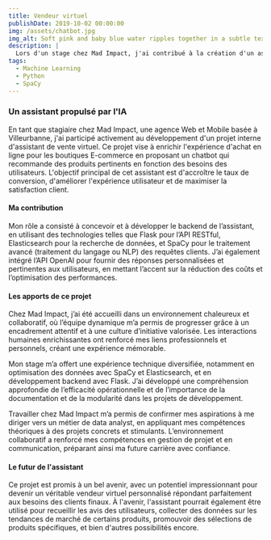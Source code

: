 ```yaml
---
title: Vendeur virtuel
publishDate: 2019-10-02 00:00:00
img: /assets/chatbot.jpg
img_alt: Soft pink and baby blue water ripples together in a subtle texture.
description: |
  Lors d'un stage chez Mad Impact, j'ai contribué à la création d'un assistant de vente virtuel propulsé par intelligence artificiel.
tags:
  - Machine Learning
  - Python
  - SpaCy
---
```



### Un assistant propulsé par l'IA

En tant que stagiaire chez Mad Impact, une agence Web et Mobile basée à Villeurbanne, j'ai participé activement au développement d'un projet interne d'assistant de vente virtuel. Ce projet vise à enrichir l'expérience d'achat en ligne pour les boutiques E-commerce en proposant un chatbot qui recommande des produits pertinents en fonction des besoins des utilisateurs. L'objectif principal de cet assistant est d'accroître le taux de conversion, d'améliorer l'expérience utilisateur et de maximiser la satisfaction client.

#### Ma contribution

Mon rôle a consisté à concevoir et à développer le backend de l’assistant, en utilisant des technologies telles que Flask pour l’API RESTful, Elasticsearch pour la recherche de données, et SpaCy pour le traitement avancé (traitement du langage ou NLP) des requêtes clients. J’ai également intégré l’API OpenAI pour fournir des réponses personnalisées et pertinentes aux utilisateurs, en mettant l’accent sur la réduction des coûts et l’optimisation des performances. 

#### Les apports de ce projet

Chez Mad Impact, j’ai été accueilli dans un environnement chaleureux et collaboratif, où l’équipe dynamique m’a permis de progresser grâce à un encadrement attentif et à une culture d’initiative valorisée. Les interactions humaines enrichissantes ont renforcé mes liens professionnels et personnels, créant une expérience mémorable.

Mon stage m’a offert une expérience technique diversifiée, notamment en optimisation des données avec SpaCy et Elasticsearch, et en développement backend avec Flask. J’ai développé une compréhension approfondie de l’efficacité opérationnelle et de l’importance de la documentation et de la modularité dans les projets de développement.

Travailler chez Mad Impact m’a permis de confirmer mes aspirations à me diriger vers un métier de data analyst, en appliquant mes compétences théoriques à des projets concrets et stimulants. L’environnement collaboratif a renforcé mes compétences en gestion de projet et en communication, préparant ainsi ma future carrière avec confiance.

#### Le futur de l'assistant

Ce projet est promis à un bel avenir, avec un potentiel impressionnant pour devenir un véritable vendeur virtuel personnalisé répondant parfaitement aux besoins des clients finaux. À l'avenir, l'assistant pourrait également être utilisé pour recueillir les avis des utilisateurs, collecter des données sur les tendances de marché de certains produits, promouvoir des sélections de produits spécifiques, et bien d'autres possibilités encore.